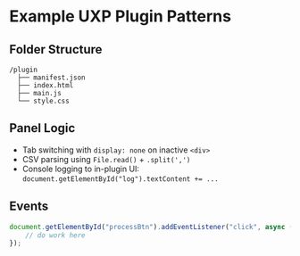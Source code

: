 # Example UXP Plugin Patterns

## Folder Structure
```
/plugin
  ├── manifest.json
  ├── index.html
  ├── main.js
  └── style.css
```

## Panel Logic
- Tab switching with `display: none` on inactive `<div>`
- CSV parsing using `File.read()` + `.split(',')`
- Console logging to in-plugin UI: `document.getElementById("log").textContent += ...`

## Events
```js
document.getElementById("processBtn").addEventListener("click", async () => {
    // do work here
});
```